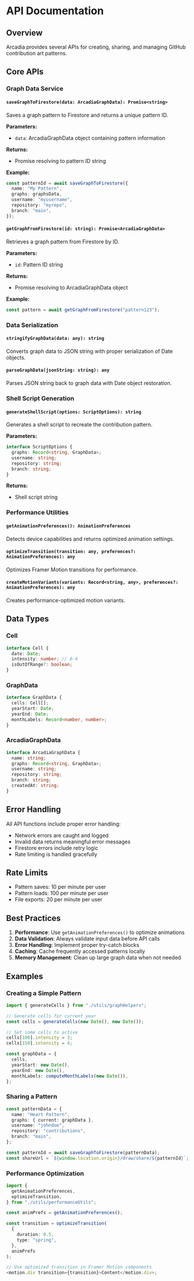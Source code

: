 # API Documentation

## Overview

Arcadia provides several APIs for creating, sharing, and managing GitHub contribution art patterns.

## Core APIs

### Graph Data Service

#### `saveGraphToFirestore(data: ArcadiaGraphData): Promise<string>`

Saves a graph pattern to Firestore and returns a unique pattern ID.

**Parameters:**

- `data`: ArcadiaGraphData object containing pattern information

**Returns:**

- Promise resolving to pattern ID string

**Example:**

```typescript
const patternId = await saveGraphToFirestore({
  name: "My Pattern",
  graphs: graphsData,
  username: "myusername",
  repository: "myrepo",
  branch: "main",
});
```

#### `getGraphFromFirestore(id: string): Promise<ArcadiaGraphData>`

Retrieves a graph pattern from Firestore by ID.

**Parameters:**

- `id`: Pattern ID string

**Returns:**

- Promise resolving to ArcadiaGraphData object

**Example:**

```typescript
const pattern = await getGraphFromFirestore("pattern123");
```

### Data Serialization

#### `stringifyGraphData(data: any): string`

Converts graph data to JSON string with proper serialization of Date objects.

#### `parseGraphData(jsonString: string): any`

Parses JSON string back to graph data with Date object restoration.

### Shell Script Generation

#### `generateShellScript(options: ScriptOptions): string`

Generates a shell script to recreate the contribution pattern.

**Parameters:**

```typescript
interface ScriptOptions {
  graphs: Record<string, GraphData>;
  username: string;
  repository: string;
  branch: string;
}
```

**Returns:**

- Shell script string

### Performance Utilities

#### `getAnimationPreferences(): AnimationPreferences`

Detects device capabilities and returns optimized animation settings.

#### `optimizeTransition(transition: any, preferences?: AnimationPreferences): any`

Optimizes Framer Motion transitions for performance.

#### `createMotionVariants(variants: Record<string, any>, preferences?: AnimationPreferences): any`

Creates performance-optimized motion variants.

## Data Types

### Cell

```typescript
interface Cell {
  date: Date;
  intensity: number; // 0-4
  isOutOfRange?: boolean;
}
```

### GraphData

```typescript
interface GraphData {
  cells: Cell[];
  yearStart: Date;
  yearEnd: Date;
  monthLabels: Record<number, number>;
}
```

### ArcadiaGraphData

```typescript
interface ArcadiaGraphData {
  name: string;
  graphs: Record<string, GraphData>;
  username: string;
  repository: string;
  branch: string;
  createdAt: string;
}
```

## Error Handling

All API functions include proper error handling:

- Network errors are caught and logged
- Invalid data returns meaningful error messages
- Firestore errors include retry logic
- Rate limiting is handled gracefully

## Rate Limits

- Pattern saves: 10 per minute per user
- Pattern loads: 100 per minute per user
- File exports: 20 per minute per user

## Best Practices

1. **Performance**: Use `getAnimationPreferences()` to optimize animations
2. **Data Validation**: Always validate input data before API calls
3. **Error Handling**: Implement proper try-catch blocks
4. **Caching**: Cache frequently accessed patterns locally
5. **Memory Management**: Clean up large graph data when not needed

## Examples

### Creating a Simple Pattern

```typescript
import { generateCells } from "./utils/graphHelpers";

// Generate cells for current year
const cells = generateCells(new Date(), new Date());

// Set some cells to active
cells[100].intensity = 3;
cells[150].intensity = 4;

const graphData = {
  cells,
  yearStart: new Date(),
  yearEnd: new Date(),
  monthLabels: computeMonthLabels(new Date()),
};
```

### Sharing a Pattern

```typescript
const patternData = {
  name: "Heart Pattern",
  graphs: { current: graphData },
  username: "johndoe",
  repository: "contributions",
  branch: "main",
};

const patternId = await saveGraphToFirestore(patternData);
const shareUrl = `${window.location.origin}/draw/share/${patternId}`;
```

### Performance Optimization

```typescript
import {
  getAnimationPreferences,
  optimizeTransition,
} from "./utils/performanceUtils";

const animPrefs = getAnimationPreferences();

const transition = optimizeTransition(
  {
    duration: 0.5,
    type: "spring",
  },
  animPrefs
);

// Use optimized transition in Framer Motion components
<motion.div transition={transition}>Content</motion.div>;
```
